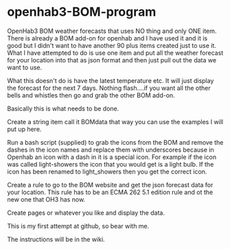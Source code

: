 # openhab3-BOM-program
OpenHab3 BOM weather forecasts that uses NO thing and only ONE item.
There is already a BOM add-on for openhab and I have used it and it is good but I didn't want to have
another 90 plus items created just to use it.
What I have attempted to do is use one item and put all the weather forecast for your location into that 
as json format and then just pull out the data we want to use.

What this doesn't do is have the latest temperature etc.
It will just display the forecast for the next 7 days.
Nothing flash....if you want all the other bells and whistles then go and grab the other BOM add-on.

Basically this is what needs to be done.

Create a string item call it BOMdata that way you can use the examples I will put up here.

Run a bash script (supplied) to grab the icons from the BOM and remove the dashes in the icon names and replace
them with underscores because in Openhab an icon with a dash in it is a special icon. 
For example if the icon was called light-showers the icon that you would get is a light bulb.
If the icon has been renamed to light_showers then you get the correct icon.

Create a rule to go to the BOM website and get the json forecast data for your location. This rule has to be an ECMA 262 5.1 edition rule and ot the new one that OH3 has now.

Create pages or whatever you like and display the data.

This is my first attempt at github, so bear with me.

The instructions will be in the wiki.



